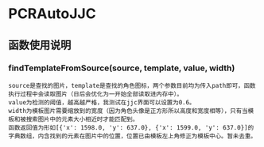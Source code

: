 # PCRAutoJJC
## 函数使用说明
### findTemplateFromSource(source, template, value, width)
    source是查找的图片，template是查找的角色图标，两个参数目前均为传入path即可，函数执行过程中会读取图片（日后会优化为一开始全部读取进内存中）。
    value为检测的阈值，越高越严格，我测试在jjc界面可以设置为0.6。
    width为模板图片需要缩放到的宽度（因为角色头像是正方形所以高度和宽度相等），只有当模板和被搜索图片中的元素大小相近时才能匹配到。
    函数返回值为形如[{'x': 1598.0, 'y': 637.0}, {'x': 1599.0, 'y': 637.0}]的字典数组，内含找到的元素在图片中的位置，位置已由模板左上角修正为模板中心。暂未去重。
    